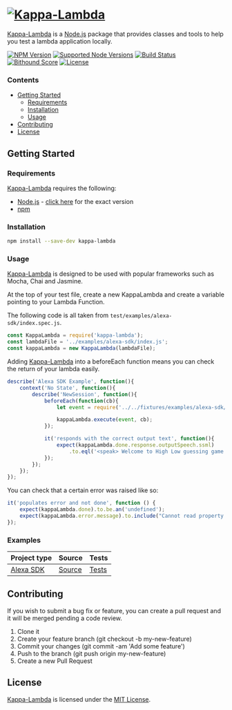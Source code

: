 # [![Kappa-Lambda][logo]][kappa-lambda]
[Kappa-Lambda][kappa-lambda] is a [Node.js][node] package that provides classes and tools to help you test a lambda application locally.

[![NPM Version][shield-npm]][info-npm]
[![Supported Node Versions][shield-node]][node]
[![Build Status][shield-travis]][info-travis]
[![Bithound Score][shield-bithound]][info-bithound]
[![License][shield-license]][info-license]


### Contents
<!-- START doctoc generated TOC please keep comment here to allow auto update -->
<!-- DON'T EDIT THIS SECTION, INSTEAD RE-RUN doctoc TO UPDATE -->


- [Getting Started](#getting-started)
  - [Requirements](#requirements)
  - [Installation](#installation)
  - [Usage](#usage)
- [Contributing](#contributing)
- [License](#license)

<!-- END doctoc generated TOC please keep comment here to allow auto update -->


## Getting Started
### Requirements
[Kappa-Lambda][kappa-lambda] requires the following:
* [Node.js][node] - [click here][node-version] for the exact version
* [npm][npm]

### Installation
```bash
npm install --save-dev kappa-lambda
```

### Usage
[Kappa-Lambda][kappa-lambda] is designed to be used with popular frameworks such as Mocha, Chai and Jasmine.

At the top of your test file, create a new KappaLambda and create a variable pointing to your Lambda Function.

The following code is all taken from `test/examples/alexa-sdk/index.spec.js`.

```javascript
const KappaLambda = require('kappa-lambda');
const lambdaFile = '../examples/alexa-sdk/index.js';
const kappaLambda = new KappaLambda(lambdaFile);
```

Adding [Kappa-Lambda][kappa-lambda] into a beforeEach function means you can check the return of your lambda easily.

```javascript
describe('Alexa SDK Example', function(){
    context('No State', function(){
        describe('NewSession', function(){
            beforeEach(function(cb){
                let event = require('../../fixtures/examples/alexa-sdk/requests/LaunchRequest.json');

                kappaLambda.execute(event, cb);
            });

            it('responds with the correct output text', function(){
                expect(kappaLambda.done.response.outputSpeech.ssml)
                    .to.eql('<speak> Welcome to High Low guessing game. You have played 0 times. Would you like to play? </speak>');
            });
        });
    });
});
```

You can check that a certain error was raised like so:

```javascript
it('populates error and not done', function () {
    expect(kappaLambda.done).to.be.an('undefined');
    expect(kappaLambda.error.message).to.include("Cannot read property 'substring' of undefined");
});
```

### Examples
Project type | Source | Tests
---|---|---
[Alexa SDK][alexa-sdk] | [Source][alexa-sdk-source] | [Tests][alexa-sdk-tests]

## Contributing
If you wish to submit a bug fix or feature, you can create a pull request and it will be merged pending a code review.

1. Clone it
1. Create your feature branch (git checkout -b my-new-feature)
1. Commit your changes (git commit -am 'Add some feature')
1. Push to the branch (git push origin my-new-feature)
1. Create a new Pull Request


## License
[Kappa-Lambda][kappa-lambda] is licensed under the [MIT License][info-license].

[logo]: https://cdn.rawgit.com/mattrayner/kappa-lambda/73cfd0e9cc912a8a72165d5e345f80bc3a1f631f/logo2.svg

[kappa-lambda]: https://github.com/mattrayner/kappa-lambda
[node]: http://nodejs.org
[node-version]: https://github.com/mattrayner/kappa-lambda/blob/master/.nvmrc
[npm]: https://www.npmjs.com
[alexa-sdk]: https://github.com/alexa/alexa-skills-kit-sdk-for-nodejs
[alexa-sdk-source]: https://github.com/mattrayner/kappa-lambda/blob/master/examples/alexa-sdk/index.js
[alexa-sdk-tests]: https://github.com/mattrayner/kappa-lambda/blob/master/test/examples/alexa-sdk/index.spec.js

[info-npm]: https://www.npmjs.com/package/kappa-lambda
[info-travis]: https://travis-ci.org/mattrayner/kappa-lambda
[info-license]: LICENSE
[info-bithound]: https://www.bithound.io/github/mattrayner/kappa-lambda
[shield-npm]: https://img.shields.io/npm/v/kappa-lambda.svg
[shield-travis]: https://img.shields.io/travis/mattrayner/kappa-lambda.svg
[shield-license]: https://img.shields.io/badge/license-MIT-blue.svg
[shield-bithound]: https://www.bithound.io/github/mattrayner/kappa-lambda/badges/score.svg
[shield-node]: https://img.shields.io/badge/node%20support-6.10.*-blue.svg
